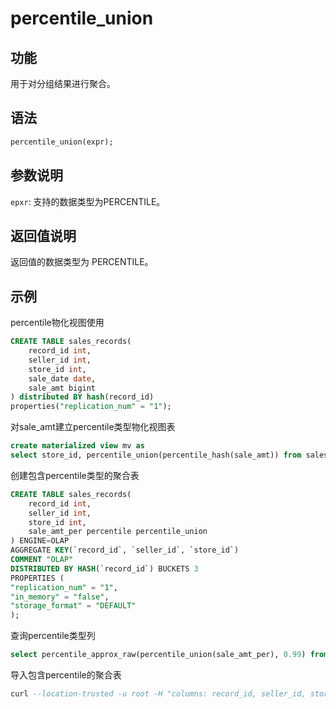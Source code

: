 # percentile_union

## 功能

用于对分组结果进行聚合。

## 语法

```sql
percentile_union(expr);
```

## 参数说明

`epxr`: 支持的数据类型为PERCENTILE。

## 返回值说明

返回值的数据类型为 PERCENTILE。

## 示例

percentile物化视图使用

```sql
CREATE TABLE sales_records(
    record_id int, 
    seller_id int, 
    store_id int, 
    sale_date date, 
    sale_amt bigint
) distributed BY hash(record_id) 
properties("replication_num" = "1");
```

对sale_amt建立percentile类型物化视图表

```sql
create materialized view mv as
select store_id, percentile_union(percentile_hash(sale_amt)) from sales_records group by store_id;
```

创建包含percentile类型的聚合表

```sql
CREATE TABLE sales_records(
    record_id int, 
    seller_id int, 
    store_id int, 
    sale_amt_per percentile percentile_union
) ENGINE=OLAP
AGGREGATE KEY(`record_id`, `seller_id`, `store_id`)
COMMENT "OLAP"
DISTRIBUTED BY HASH(`record_id`) BUCKETS 3
PROPERTIES (
"replication_num" = "1",
"in_memory" = "false",
"storage_format" = "DEFAULT"
);
```

查询percentile类型列

```sql
select percentile_approx_raw(percentile_union(sale_amt_per), 0.99) from sales_records;
```

导入包含percentile的聚合表

```sql
curl --location-trusted -u root -H "columns: record_id, seller_id, store_id,tmp, sale_amt_per =percentile_hash(tmp)" -H "column_separator:," -T a http://ip:port/api/test/sales_records/_stream_load
```
